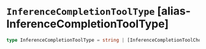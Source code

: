 # `InferenceCompletionToolType` [alias-InferenceCompletionToolType]
```typescript
type InferenceCompletionToolType = string | [InferenceCompletionToolChoice](./InferenceCompletionToolChoice.md);
```
